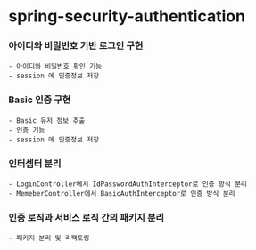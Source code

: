 # spring-security-authentication
### 아이디와 비밀번호 기반 로그인 구현
    - 아이디와 비밀번호 확인 기능
    - session 에 인증정보 저장

### Basic 인증 구현
    - Basic 유저 정보 추출
    - 인증 기능
    - session 에 인증정보 저장

### 인터셉터 분리
    - LoginController에서 IdPasswordAuthInterceptor로 인증 방식 분리
    - MemeberController에서 BasicAuthInterceptor로 인증 방식 분리

### 인증 로직과 서비스 로직 간의 패키지 분리
    - 패키지 분리 및 리팩토링